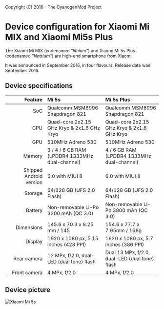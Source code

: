 Copyright (C) 2016 - The CyanogenMod Project

Device configuration for Xiaomi Mi MIX and Xiaomi Mi5s Plus
==============

The Xiaomi Mi MIX (codenamed _"lithium"_) and Xiaomi Mi 5s Plus (codenamed _"Natrium"_) are high-end smartphone from Xiaomi.

It was announced in September 2016, in four flavours. Release date was September 2016.

## Device specifications

| Feature      | Mi 5s                                           | Mi 5s Plus                                      |
| -----------: | :---------------------------------------------- | :---------------------------------------------- |
| SoC          | Qualcomm MSM8996 Snapdragon 821                 | Qualcomm MSM8996 Snapdragon 821                 |
| CPU          | Quad-core 2x2.15 GHz Kryo & 2x1.6 GHz Kryo      | Quad-core 2x2.15 GHz Kryo & 2x1.6 GHz Kryo      |
| GPU          | 510MHz Adreno 530                               | 510MHz Adreno 530                               |
| Memory       | 3 / 4 / 6 GB RAM (LPDDR4 1333MHz dual-channel)  | 4 / 6 GB RAM (LPDDR4 1333MHz dual-channel)      |
| Shipped Android version | 6.0 with MIUI 8                      | 6.0 with MIUI 8                                 |
| Storage      | 64/128 GB (UFS 2.0 Flash)                       | 64/128 GB (UFS 2.0 Flash)                       |
| Battery      | Non-removable Li-Po 3200 mAh (QC 3.0)           | Non-removable Li-Po 3800 mAh (QC 3.0)           |
| Dimensions   | 145.6 x 70.3 x 8.25 mm / 145                    | 154.6 x 77.7 x 7.95mm / 168g                    |
| Display      | 1920 x 1080 px, 5.15 inches (428 PPI)           | 1920 x 1080 px, 5.7 inches (386 PPI)            |
| Rear camera  | 12 MPx, f/2.0, dual-LED (dual tone) flash |Dual 13 MPx, f/2.0,  dual-LED (dual tone) flash |
| Front camera | 4 MPx, f/2.0                                    | 4 MPx, f/2.0                                    |

## Device picture

![Xiaomi Mi 5s](http://xiaomi-mi.com/uploads/CatalogueImage/xiaomi-mi-5s-gray_14506_1475064497.jpg "Xiaomi Mi 5s in black")

